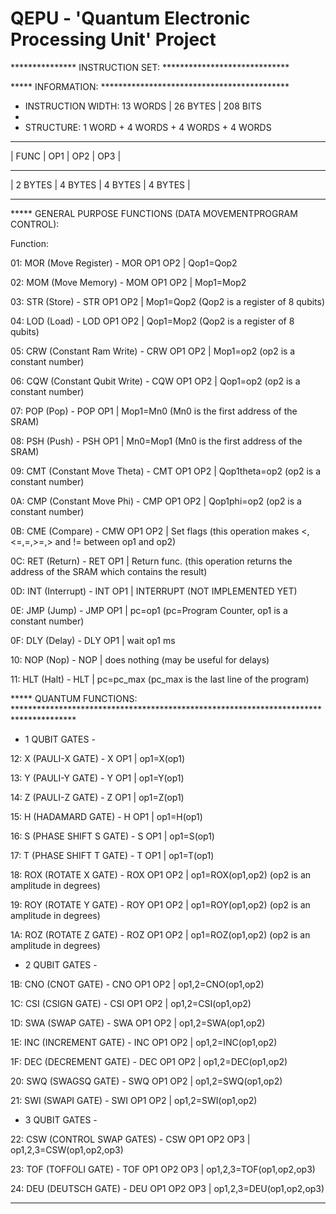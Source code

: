 QEPU - 'Quantum Electronic Processing Unit' Project
====
*************** INSTRUCTION SET: *****************************

***** INFORMATION: *******************************************
- INSTRUCTION WIDTH: 13 WORDS | 26 BYTES | 208 BITS
- 
- STRUCTURE: 1 WORD + 4 WORDS + 4 WORDS + 4 WORDS

_________________________________________

|   FUNC  |   OP1   |   OP2   |    OP3  |

-----------------------------------------

| 2 BYTES | 4 BYTES | 4 BYTES | 4 BYTES |

-----------------------------------------


***** GENERAL PURPOSE FUNCTIONS (DATA MOVEMENTPROGRAM CONTROL):

Function:

01: MOR (Move Register) 		 -	MOR OP1 OP2 | Qop1=Qop2

02: MOM (Move Memory)   		 -	MOM OP1 OP2 | Mop1=Mop2

03: STR (Store)		  		 -	STR OP1 OP2 | Mop1=Qop2 	(Qop2 is a register of 8 qubits)

04: LOD (Load)		  		 -  LOD OP1 OP2	| Qop1=Mop2 	(Qop2 is a register of 8 qubits)

05: CRW (Constant Ram Write)   -  CRW OP1 OP2 | Mop1=op2  	(op2 is a constant number)

06: CQW (Constant Qubit Write) -  CQW OP1 OP2 | Qop1=op2  	(op2 is a constant number)

07: POP (Pop)					 -  POP OP1 	| Mop1=Mn0  	(Mn0 is the first address of the SRAM) 

08: PSH (Push)				 -	PSH OP1		| Mn0=Mop1  	(Mn0 is the first address of the SRAM)

09: CMT (Constant Move Theta)	 -	CMT OP1 OP2 | Qop1theta=op2 (op2 is a constant number)

0A: CMP (Constant Move Phi)	 -  CMP OP1 OP2 | Qop1phi=op2   (op2 is a constant number)

0B: CME (Compare)				 -  CMW OP1 OP2 | Set flags     (this operation makes <,<=,=,>=,> and != between op1 and op2)

0C: RET (Return)				 -	RET OP1 	| Return func.  (this operation returns the address of the SRAM which contains the result)

0D: INT (Interrupt)			 -  INT OP1 	| INTERRUPT     (NOT IMPLEMENTED YET)

0E: JMP (Jump) 				 -  JMP OP1     | pc=op1        (pc=Program Counter, op1 is a constant number)

0F: DLY (Delay)				 - 	DLY OP1     | wait op1 ms   

10: NOP (Nop) 				 -	NOP         | does nothing  (may be useful for delays)

11: HLT (Halt) 				 -  HLT         | pc=pc_max     (pc_max is the last line of the program)


***** QUANTUM FUNCTIONS: **************************************************************************************

* 1 QUBIT GATES -

12:  X (PAULI-X GATE)			 - X OP1 		| op1=X(op1)

13:  Y (PAULI-Y GATE)			 - Y OP1 		| op1=Y(op1)

14:  Z (PAULI-Z GATE)			 - Z OP1 		| op1=Z(op1)

15:  H (HADAMARD GATE)		 - H OP1 		| op1=H(op1)

16:  S (PHASE SHIFT S GATE)	 - S OP1 		| op1=S(op1)

17:  T (PHASE SHIFT T GATE)	 - T OP1 		| op1=T(op1)

18:  ROX (ROTATE X GATE)		 - ROX OP1 OP2 	| op1=ROX(op1,op2) (op2 is an amplitude in degrees)

19:  ROY (ROTATE Y GATE)		 - ROY OP1 OP2  | op1=ROY(op1,op2) (op2 is an amplitude in degrees)

1A:  ROZ (ROTATE Z GATE) 		 - ROZ OP1 OP2  | op1=ROZ(op1,op2) (op2 is an amplitude in degrees)


* 2 QUBIT GATES -

1B:  CNO (CNOT GATE) 			 - CNO OP1 OP2 	| op1,2=CNO(op1,op2)

1C:  CSI (CSIGN GATE)		     - CSI OP1 OP2  | op1,2=CSI(op1,op2)

1D:  SWA (SWAP GATE)			 - SWA OP1 OP2  | op1,2=SWA(op1,op2)

1E:  INC (INCREMENT GATE)		 - INC OP1 OP2 	| op1,2=INC(op1,op2)

1F:  DEC (DECREMENT GATE)		 - DEC OP1 OP2 	| op1,2=DEC(op1,op2)

20:  SWQ (SWAGSQ GATE)		 - SWQ OP1 OP2 	| op1,2=SWQ(op1,op2)

21:  SWI (SWAPI GATE)			 - SWI OP1 OP2 	| op1,2=SWI(op1,op2)


* 3 QUBIT GATES -

22:  CSW (CONTROL SWAP GATES)	 - CSW OP1 OP2 OP3	| op1,2,3=CSW(op1,op2,op3)

23:  TOF (TOFFOLI GATE)		 - TOF OP1 OP2 OP3 	| op1,2,3=TOF(op1,op2,op3)

24:  DEU (DEUTSCH GATE)		 - DEU OP1 OP2 OP3 	| op1,2,3=DEU(op1,op2,op3)

****************************************************************************************************************
